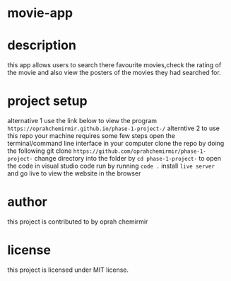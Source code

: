 # movie-app
# description
this app allows users to search there favourite movies,check the rating of the movie and also view the posters of the movies they had searched for.
# project setup
alternative 1
use the link below to view the program
`https://oprahchemirmir.github.io/phase-1-project-/`
alterntive 2
to use this repo your machine requires some few steps
 open the terminal/command line interface in your computer 
 clone the repo by doing the following
git clone `https://github.com/oprahchemirmir/phase-1-project-`
change directory into the folder by
 `cd phase-1-project-`
 to open the code in visual studio code run by running 
 `code .`
install `live server ` and go live to view the website in the browser
# author
this project is contributed to by 
oprah chemirmir
# license
this project is licensed under
MIT license.
